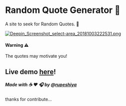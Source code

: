# Random Quote Generator 💬

A site to seek for Random Quotes. 🍃

[![Deepin_Screenshot_select-area_20181003222531.png](https://i.postimg.cc/v8jHnWYn/Deepin_Screenshot_select-area_20181003222531.png)](https://postimg.cc/LhtpKgZ4)


#### Warning :warning:
The quotes may motivate you!

## Live demo [here](https://rupeshiya.github.io/Random-Quote-Generator/)!

##### Made with :coffee: :heart: :headphones: by @[rupeshiya](https://github.com/Rupeshiya)

thanks for contribute...
